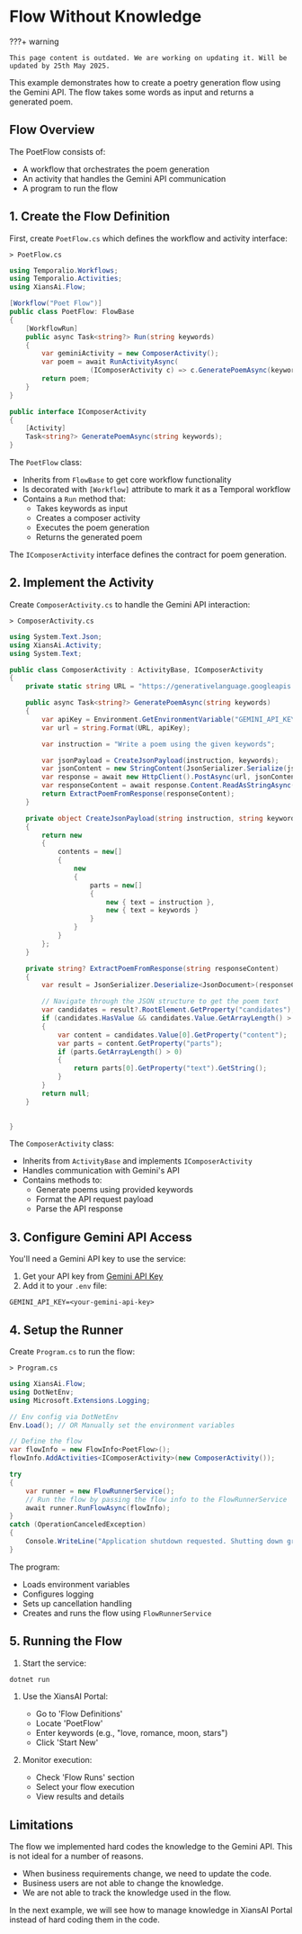 # Flow Without Knowledge

???+ warning

    This page content is outdated. We are working on updating it. Will be updated by 25th May 2025.
    
This example demonstrates how to create a poetry generation flow using the Gemini API. The flow takes some words as input and returns a generated poem.

## Flow Overview

The PoetFlow consists of:

- A workflow that orchestrates the poem generation
- An activity that handles the Gemini API communication
- A program to run the flow

## 1. Create the Flow Definition

First, create `PoetFlow.cs` which defines the workflow and activity interface:

`> PoetFlow.cs`

```csharp
using Temporalio.Workflows;
using Temporalio.Activities;
using XiansAi.Flow;

[Workflow("Poet Flow")]
public class PoetFlow: FlowBase
{
    [WorkflowRun]
    public async Task<string?> Run(string keywords)
    {
        var geminiActivity = new ComposerActivity();
        var poem = await RunActivityAsync(
                    (IComposerActivity c) => c.GeneratePoemAsync(keywords));
        return poem;
    }
}

public interface IComposerActivity
{
    [Activity]
    Task<string?> GeneratePoemAsync(string keywords);
}

```

The `PoetFlow` class:

- Inherits from `FlowBase` to get core workflow functionality
- Is decorated with `[Workflow]` attribute to mark it as a Temporal workflow
- Contains a `Run` method that:
  - Takes keywords as input
  - Creates a composer activity
  - Executes the poem generation
  - Returns the generated poem

The `IComposerActivity` interface defines the contract for poem generation.

## 2. Implement the Activity

Create `ComposerActivity.cs` to handle the Gemini API interaction:

`> ComposerActivity.cs`

```csharp
using System.Text.Json;
using XiansAi.Activity;
using System.Text;

public class ComposerActivity : ActivityBase, IComposerActivity 
{
    private static string URL = "https://generativelanguage.googleapis.com/v1beta/models/gemini-1.5-flash:generateContent?key={0}";

    public async Task<string?> GeneratePoemAsync(string keywords)
    {
        var apiKey = Environment.GetEnvironmentVariable("GEMINI_API_KEY");
        var url = string.Format(URL, apiKey);

        var instruction = "Write a poem using the given keywords";

        var jsonPayload = CreateJsonPayload(instruction, keywords);
        var jsonContent = new StringContent(JsonSerializer.Serialize(jsonPayload), Encoding.UTF8, "application/json");
        var response = await new HttpClient().PostAsync(url, jsonContent);
        var responseContent = await response.Content.ReadAsStringAsync();
        return ExtractPoemFromResponse(responseContent);
    }

    private object CreateJsonPayload(string instruction, string keywords)
    {
        return new
        {
            contents = new[]
            {
                new
                {
                    parts = new[]
                    {
                        new { text = instruction },
                        new { text = keywords }
                    }
                }
            }
        };
    }

    private string? ExtractPoemFromResponse(string responseContent)
    {
        var result = JsonSerializer.Deserialize<JsonDocument>(responseContent);

        // Navigate through the JSON structure to get the poem text
        var candidates = result?.RootElement.GetProperty("candidates");
        if (candidates.HasValue && candidates.Value.GetArrayLength() > 0)
        {
            var content = candidates.Value[0].GetProperty("content");
            var parts = content.GetProperty("parts");
            if (parts.GetArrayLength() > 0)
            {
                return parts[0].GetProperty("text").GetString();
            }
        }
        return null;
    }

    
}
```

The `ComposerActivity` class:

- Inherits from `ActivityBase` and implements `IComposerActivity`
- Handles communication with Gemini's API
- Contains methods to:
    - Generate poems using provided keywords
    - Format the API request payload
    - Parse the API response

## 3. Configure Gemini API Access

You'll need a Gemini API key to use the service:

1. Get your API key from [Gemini API Key](https://aistudio.google.com/apikey)
2. Add it to your `.env` file:

```.env
GEMINI_API_KEY=<your-gemini-api-key>
```

## 4. Setup the Runner

Create `Program.cs` to run the flow:

`> Program.cs`

```csharp
using XiansAi.Flow;
using DotNetEnv;
using Microsoft.Extensions.Logging;

// Env config via DotNetEnv
Env.Load(); // OR Manually set the environment variables

// Define the flow
var flowInfo = new FlowInfo<PoetFlow>();
flowInfo.AddActivities<IComposerActivity>(new ComposerActivity());

try
{
    var runner = new FlowRunnerService();
    // Run the flow by passing the flow info to the FlowRunnerService
    await runner.RunFlowAsync(flowInfo);
}
catch (OperationCanceledException)
{
    Console.WriteLine("Application shutdown requested. Shutting down gracefully...");
}
```

The program:

- Loads environment variables
- Configures logging
- Sets up cancellation handling
- Creates and runs the flow using `FlowRunnerService`

## 5. Running the Flow

1. Start the service:

```bash
dotnet run
```

1. Use the XiansAI Portal:
    - Go to 'Flow Definitions'
    - Locate 'PoetFlow'
    - Enter keywords (e.g., "love, romance, moon, stars")
    - Click 'Start New'

1. Monitor execution:
    - Check 'Flow Runs' section
    - Select your flow execution
    - View results and details

## Limitations

The flow we implemented hard codes the knowledge to the Gemini API. This is not ideal for a number of reasons.

- When business requirements change, we need to update the code.
- Business users are not able to change the knowledge.
- We are not able to track the knowledge used in the flow.

In the next example, we will see how to manage knowledge in XiansAI Portal instead of hard coding them in the code.
